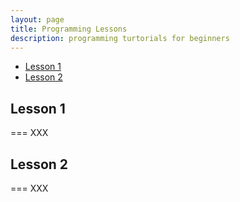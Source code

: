 ```yaml
---
layout: page
title: Programming Lessons
description: programming turtorials for beginners
---
```


* [Lesson 1](#Lesson-1)
* [Lesson 2](#Lesson-2)

## Lesson 1
===
XXX
## Lesson 2
===
XXX
